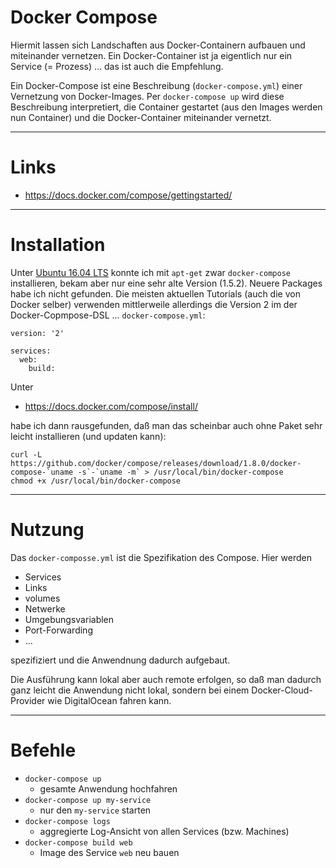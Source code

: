 # Docker Compose
Hiermit lassen sich Landschaften aus Docker-Containern aufbauen und miteinander vernetzen. Ein Docker-Container ist ja eigentlich nur ein Service (= Prozess) ... das ist auch die Empfehlung.

Ein Docker-Compose ist eine Beschreibung (``docker-compose.yml``) einer Vernetzung von Docker-Images. Per ``docker-compose up`` wird diese Beschreibung interpretiert, die Container gestartet (aus den Images werden nun Container) und die Docker-Container miteinander vernetzt.

---

# Links
* https://docs.docker.com/compose/gettingstarted/

---

# Installation
Unter [Ubuntu 16.04 LTS](ubuntu_1604_lts.md) konnte ich mit ``apt-get`` zwar ``docker-compose`` installieren, bekam aber nur eine sehr alte Version (1.5.2). Neuere Packages habe ich nicht gefunden. Die meisten aktuellen Tutorials (auch die von Docker selber) verwenden mittlerweile allerdings die Version 2 im der Docker-Copmpose-DSL ... ``docker-compose.yml``:

```
version: '2'

services:
  web:
    build: 
``` 

Unter 

* https://docs.docker.com/compose/install/

habe ich dann rausgefunden, daß man das scheinbar auch ohne Paket sehr leicht installieren (und updaten kann):

```
curl -L https://github.com/docker/compose/releases/download/1.8.0/docker-compose-`uname -s`-`uname -m` > /usr/local/bin/docker-compose 
chmod +x /usr/local/bin/docker-compose 
```

---

# Nutzung
Das ``docker-composse.yml`` ist die Spezifikation des Compose. Hier werden 

* Services
* Links
* volumes
* Netwerke
* Umgebungsvariablen
* Port-Forwarding
* ...

spezifiziert und die Anwendnung dadurch aufgebaut.

Die Ausführung kann lokal aber auch remote erfolgen, so daß man dadurch ganz leicht die Anwendung nicht lokal, sondern bei einem Docker-Cloud-Provider wie DigitalOcean fahren kann.

---

# Befehle
* ``docker-compose up``
  * gesamte Anwendung hochfahren
* ``docker-compose up my-service``
  * nur den ``my-service`` starten
* ``docker-compose logs``
  * aggregierte Log-Ansicht von allen Services (bzw. Machines)
* ``docker-compose build web``
  * Image des Service ``web`` neu bauen